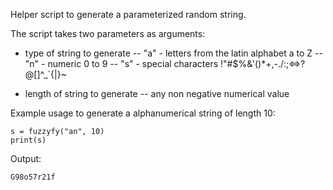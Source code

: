 Helper script to generate a parameterized random string.

The script takes two parameters as arguments:
- type of string to generate
-- "a" - letters from the latin alphabet a to Z
-- "n" - numeric 0 to 9
-- "s" - special characters !"#$%&'()*+,-./:;<=>?@[\]^_`{|}~

- length of string to generate
-- any non negative numerical value

Example usage to generate a alphanumerical string of length 10:
```
s = fuzzyfy("an", 10)
print(s)
```

Output:
```
G98o57r21f
```
